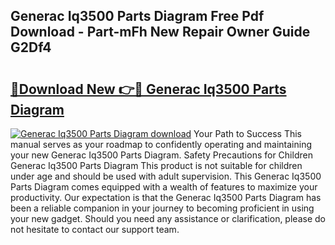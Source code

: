 ## Generac Iq3500 Parts Diagram Free Pdf Download - Part-mFh New Repair Owner Guide G2Df4

# <h2><a href="http://dfszyqg.blite.top/?on=Generac+Iq3500+Parts+Diagram">🔗Download New 👉🔴 Generac Iq3500 Parts Diagram</a></h2>

[![Generac Iq3500 Parts Diagram download](https://i.imgur.com/lujVjoI.png)](http://dfszyqg.blite.top/?on=Generac+Iq3500+Parts+Diagram)
Your Path to Success This manual serves as your roadmap to confidently operating and maintaining your new Generac Iq3500 Parts Diagram. Safety Precautions for Children Generac Iq3500 Parts Diagram This product is not suitable for children under age and should be used with adult supervision. This Generac Iq3500 Parts Diagram comes equipped with a wealth of features to maximize your productivity. Our expectation is that the Generac Iq3500 Parts Diagram has been a reliable companion in your journey to becoming proficient in using your new gadget. Should you need any assistance or clarification, please do not hesitate to contact our support team.
